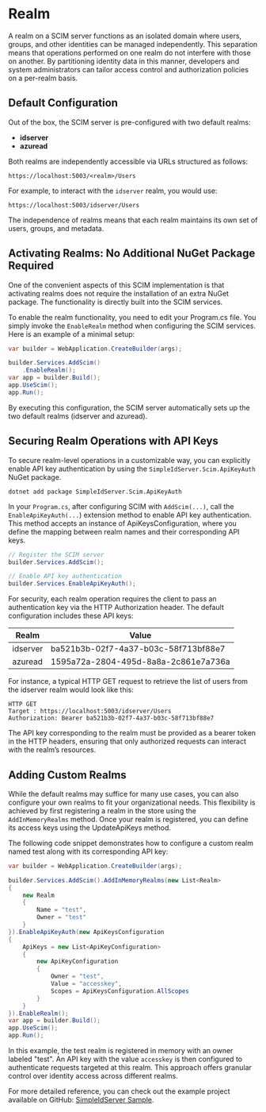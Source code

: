 # Realm

A realm on a SCIM server functions as an isolated domain where users, groups, and other identities can be managed independently. This separation means that operations performed on one realm do not interfere with those on another. By partitioning identity data in this manner, developers and system administrators can tailor access control and authorization policies on a per-realm basis.

## Default Configuration

Out of the box, the SCIM server is pre-configured with two default realms:

* **idserver**
* **azuread**

Both realms are independently accessible via URLs structured as follows:

```
https://localhost:5003/<realm>/Users
```

For example, to interact with the `idserver` realm, you would use:

```
https://localhost:5003/idserver/Users
```

The independence of realms means that each realm maintains its own set of users, groups, and metadata.

## Activating Realms: No Additional NuGet Package Required

One of the convenient aspects of this SCIM implementation is that activating realms does not require the installation of an extra NuGet package. The functionality is directly built into the SCIM services.

To enable the realm functionality, you need to edit your Program.cs file. You simply invoke the `EnableRealm` method when configuring the SCIM services. Here is an example of a minimal setup:

```csharp title="Program.cs"
var builder = WebApplication.CreateBuilder(args);

builder.Services.AddScim()
    .EnableRealm();
var app = builder.Build();
app.UseScim();
app.Run();
```

By executing this configuration, the SCIM server automatically sets up the two default realms (idserver and azuread).

## Securing Realm Operations with API Keys

To secure realm-level operations in a customizable way, you can explicitly enable API key authentication by using the `SimpleIdServer.Scim.ApiKeyAuth` NuGet package.

```batch title="cmd.exe"
dotnet add package SimpleIdServer.Scim.ApiKeyAuth
```

In your `Program.cs`, after configuring SCIM with `AddScim(...)`, call the `EnableApiKeyAuth(...`) extension method to enable API key authentication. This method accepts an instance of ApiKeysConfiguration, where you define the mapping between realm names and their corresponding API keys.

```csharp title="Program.cs"
// Register the SCIM server
builder.Services.AddScim();

// Enable API key authentication
builder.Services.EnableApiKeyAuth();
```

For security, each realm operation requires the client to pass an authentication key via the HTTP Authorization header. The default configuration includes these API keys:

| Realm | Value |
| ----- | ----- |
| idserver | ba521b3b-02f7-4a37-b03c-58f713bf88e7 |
| azuread | 1595a72a-2804-495d-8a8a-2c861e7a736a |

For instance, a typical HTTP GET request to retrieve the list of users from the idserver realm would look like this:

```
HTTP GET
Target : https://localhost:5003/idserver/Users
Authorization: Bearer ba521b3b-02f7-4a37-b03c-58f713bf88e7
```

The API key corresponding to the realm must be provided as a bearer token in the HTTP headers, ensuring that only authorized requests can interact with the realm’s resources.

## Adding Custom Realms

While the default realms may suffice for many use cases, you can also configure your own realms to fit your organizational needs. 
This flexibility is achieved by first registering a realm in the store using the `AddInMemoryRealms` method. Once your realm is registered, you can define its access keys using the UpdateApiKeys method.

The following code snippet demonstrates how to configure a custom realm named test along with its corresponding API key:

```csharp title="Program.cs"
var builder = WebApplication.CreateBuilder(args);

builder.Services.AddScim().AddInMemoryRealms(new List<Realm>
{
    new Realm
    {
        Name = "test",
        Owner = "test"
    }
}).EnableApiKeyAuth(new ApiKeysConfiguration
{
    ApiKeys = new List<ApiKeyConfiguration>
    {
        new ApiKeyConfiguration
        {
            Owner = "test",
            Value = "accesskey",
            Scopes = ApiKeysConfiguration.AllScopes
        }
    }
}).EnableRealm();
var app = builder.Build();
app.UseScim();
app.Run();
```

In this example, the test realm is registered in memory with an owner labeled "test". An API key with the value `accesskey` is then configured to authenticate requests targeted at this realm. This approach offers granular control over identity access across different realms.

For more detailed reference, you can check out the example project available on GitHub: [SimpleIdServer Sample](https://github.com/simpleidserver/SimpleIdServer/tree/master/samples/ScimRealm).